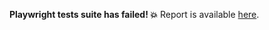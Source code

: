 <!-- e2e_start_match -->

**Playwright tests suite has failed! :boom:**
Report is available [here]($TEST_REPORT_URL).

<!-- e2e_end_match -->
